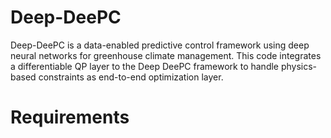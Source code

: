 # Deep-DeePC
Deep-DeePC is a data-enabled predictive control framework using deep neural networks for greenhouse climate management. This code integrates a differentiable QP layer to the Deep DeePC framework to handle physics-based constraints as end-to-end optimization layer.

# Requirements
